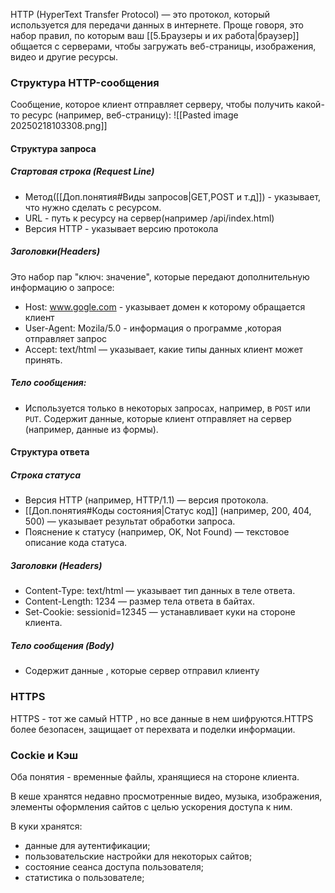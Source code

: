 HTTP (HyperText Transfer Protocol) — это протокол, который используется для передачи данных в интернете. Проще говоря, это набор правил, по которым ваш [[5.Браузеры и их работа|браузер]] общается с серверами, чтобы загружать веб-страницы, изображения, видео и другие ресурсы.
### Структура HTTP-сообщения
Сообщение, которое клиент отправляет серверу, чтобы получить какой-то ресурс (например, веб-страницу):
![[Pasted image 20250218103308.png]]
#### Структура запроса 
##### Стартовая строка (Request Line)
 - Метод([[Доп.понятия#Виды запросов|GET,POST и т.д]]) - указывает, что нужно сделать с ресурсом.
 - URL - путь к ресурсу на сервер(например /api/index.html)
 - Версия HTTP - указывает версию протокола
##### Заголовки(Headers)
Это набор пар "ключ: значение", которые передают дополнительную информацию о запросе:
 - Host: www.gogle.com - указывает домен к которому обращается клиент
 - User-Agent: Mozila/5.0 - информация о программе ,которая отправляет запрос 
 - Accept: text/html — указывает, какие типы данных клиент может принять.
##### Тело сообщения:
 - Используется только в некоторых запросах, например, в `POST` или `PUT`. Содержит данные, которые клиент отправляет на сервер (например, данные из формы).
#### Структура ответа
##### Строка статуса
 - Версия HTTP (например, HTTP/1.1) — версия протокола.
 - [[Доп.понятия#Коды состояния|Статус код]] (например, 200, 404, 500) — указывает результат обработки запроса.
 - Пояснение к статусу (например, OK, Not Found) — текстовое описание кода статуса.
##### Заголовки (Headers)
 - Content-Type: text/html — указывает тип данных в теле ответа.
 - Content-Length: 1234 — размер тела ответа в байтах.
 - Set-Cookie: sessionid=12345 — устанавливает куки на стороне клиента.
##### Тело сообщения (Body)
 - Содержит данные , которые сервер отправил клиенту


### HTTPS
HTTPS - тот же самый HTTP , но все данные в нем шифруются.HTTPS более безопасен, защищает от перехвата и поделки информации.

### Cockie и Кэш
Оба понятия - временные файлы, хранящиеся на стороне клиента.

В кеше хранятся недавно просмотренные видео, музыка, изображения, элементы оформления сайтов с целью ускорения доступа к ним.

В куки хранятся:
- данные для аутентификации;
- пользовательские настройки для некоторых сайтов;
- состояние сеанса доступа пользователя;
- статистика о пользователе;